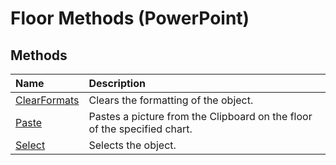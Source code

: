 
# Floor Methods (PowerPoint)

## Methods



|**Name**|**Description**|
|:-----|:-----|
|[ClearFormats](d517691c-afde-71ca-608c-a7c88188f319.md)|Clears the formatting of the object.|
|[Paste](60838aa7-39ea-408e-f47a-cb76144dee30.md)|Pastes a picture from the Clipboard on the floor of the specified chart.|
|[Select](1300294f-a5d7-5a43-ea55-755e844f8436.md)|Selects the object.|

